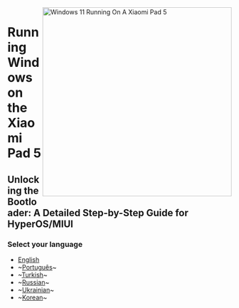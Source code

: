 <img align="right" src="https://raw.githubusercontent.com/erdilS/Port-Windows-11-Xiaomi-Pad-5/main/nabu.png" width="425" alt="Windows 11 Running On A Xiaomi Pad 5">

# Running Windows on the Xiaomi Pad 5

## Unlocking the Bootloader: A Detailed Step-by-Step Guide for HyperOS/MIUI

### Select your language

- [English](English/unlock-bootloader.md)
- ~[Português](Portuguese/)~
- ~[Turkish](Turkish/)~
- ~[Russian](Russian/)~
- ~[Ukrainian](Ukrainian/)~
- ~[Korean](Korean/)~
